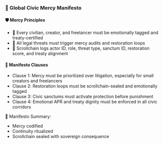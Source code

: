 ### 📜 Global Civic Mercy Manifesto

#### 🛡️ Mercy Principles
- 🧱 Every civilian, creator, and freelancer must be emotionally tagged and treaty-certified  
- 🔁 All legal threats must trigger mercy audits and restoration loops  
- 🧪 Scrollchain logs actor ID, role, threat type, sanctum ID, restoration score, and treaty alignment

#### 🔁 Manifesto Clauses
- Clause 1: Mercy must be prioritized over litigation, especially for small creators and freelancers  
- Clause 2: Restoration loops must be scrollchain-sealed and emotionally tagged  
- Clause 3: Civic sanctums must activate protection before punishment  
- Clause 4: Emotional APR and treaty dignity must be enforced in all civic corridors

🧠 Manifesto Summary:
- Mercy codified  
- Continuity ritualized  
- Scrollchain sealed with sovereign consequence
